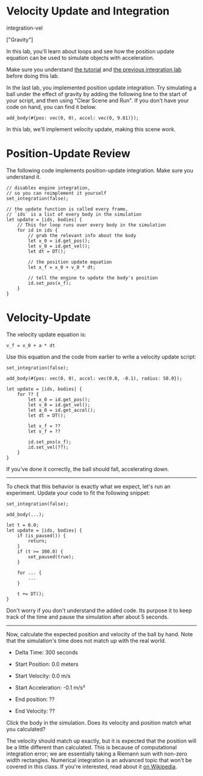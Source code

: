 # Velocity Update and Integration

integration-vel

["Gravity"]

In this lab, you'll learn about loops and see how the position update
equation can be used to simulate objects with acceleration.

Make sure you understand [the tutorial](https://simple-physics.org/tutorial/gravity.html)
and [the previous integration lab](https://simple-physics.org/lab/integration-pos.html) before doing this lab.

In the last lab, you implemented position update integration. Try simulating a ball
under the effect of gravity by adding the following line to the start of your script,
and then using "Clear Scene and Run". If you don't have your code on hand, you can find
it below.

`add_body(#{pos: vec(0, 0), accel: vec(0, 9.81)});`

In this lab, we'll implement velocity update, making this scene work.

# Position-Update Review

The following code implements position-update integration. Make sure you understand it.
```
// disables engine integration,
// so you can reimplement it yourself
set_integration(false);

// the update function is called every frame,
// `ids` is a list of every body in the simulation
let update = |ids, bodies| {
    // This for loop runs over every body in the simulation
    for id in ids {
        // grab the relevant info about the body
        let x_0 = id.get_pos();
        let v_0 = id.get_vel();
        let dt = DT();

        // the position update equation
        let x_f = x_0 + v_0 * dt;

        // tell the engine to update the body's position
        id.set_pos(x_f);
    }
}
```

# Velocity-Update

The velocity update equation is:
```
v_f = v_0 + a * dt
```

Use this equation and the code from earlier to write
a velocity update script:

```
set_integration(false);

add_body(#{pos: vec(0, 0), accel: vec(0.0, -0.1), radius: 50.0});

let update = |ids, bodies| {
    for ?? {
        let x_0 = id.get_pos();
        let v_0 = id.get_vel();
        let a_0 = id.get_accel();
        let dt = DT();

        let x_f = ??
        let v_f = ??

        id.set_pos(x_f);
        id.set_vel(??);
    }
}
```

If you've done it correctly, the ball should fall, accelerating down.

___

To check that this behavior is exactly what we expect, let's run an experiment.
Update your code to fit the following snippet:
```
set_integration(false);

add_body(...);

let t = 0.0;
let update = |ids, bodies| {
    if (is_paused()) {
        return;
    }
    if (t >= 300.0) {
        set_paused(true);
    }

    for ... {
        ...
    }

    t += DT();
}
```

Don't worry if you don't understand the added code. Its purpose it to keep track of the
time and pause the simulation after about 5 seconds.

___

Now, calculate the expected position and velocity of the ball by hand. Note that
the simulation's time does not match up with the real world.

- Delta Time: 300 seconds
- Start Position: 0.0 meters
- Start Velocity: 0.0 m/s
- Start Acceleration: -0.1 m/s²

- End position: ??
- End Velocity: ??

Click the body in the simulation. Does its velocity and position match what you calculated?

The velocity should match up exactly, but it is expected that the position will be a little
different than calculated. This is because of computational integration error; we are essentially
taking a Riemann sum with non-zero width rectangles. Numerical integration is an advanced
topic that won't be covered in this class. If you're interested, read about it 
[on Wikipedia](https://en.wikipedia.org/wiki/Numerical_integration).
